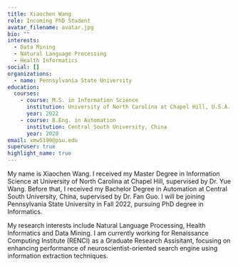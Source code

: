 ```yaml
---
title: Xiaochen Wang
role: Incoming PhD Student
avatar_filename: avatar.jpg
bio: ""
interests:
  - Data Mining
  - Natural Language Processing
  - Health Informatics
social: []
organizations:
  - name: Pennsylvania State University
education:
  courses:
    - course: M.S. in Information Science
      institution: University of North Carolina at Chapel Hill, U.S.A.
      year: 2022
    - course: B.Eng. in Automation
      institution: Central South University, China
      year: 2020
email: xmw5190@psu.edu
superuser: true
highlight_name: true
---
```

My name is Xiaochen Wang. I received my Master Degree in Information Science at University of North Carolina at Chapel Hill, supervised by Dr. Yue Wang. Before that, I received my Bachelor Degree in Automation at Central South University, China, supervised by Dr. Fan Guo. I will be joining Pennsylvania State University in Fall 2022, pursuing PhD degree in Informatics.

My research interests include Natural Language Processing, Health Informatics and Data Mining. I am currently working for Renaissance Computing Institute (RENCI) as a Graduate Research Assisitant, focusing on enhancing performance of neuroscientist-oriented search engine using information extraction techniques.